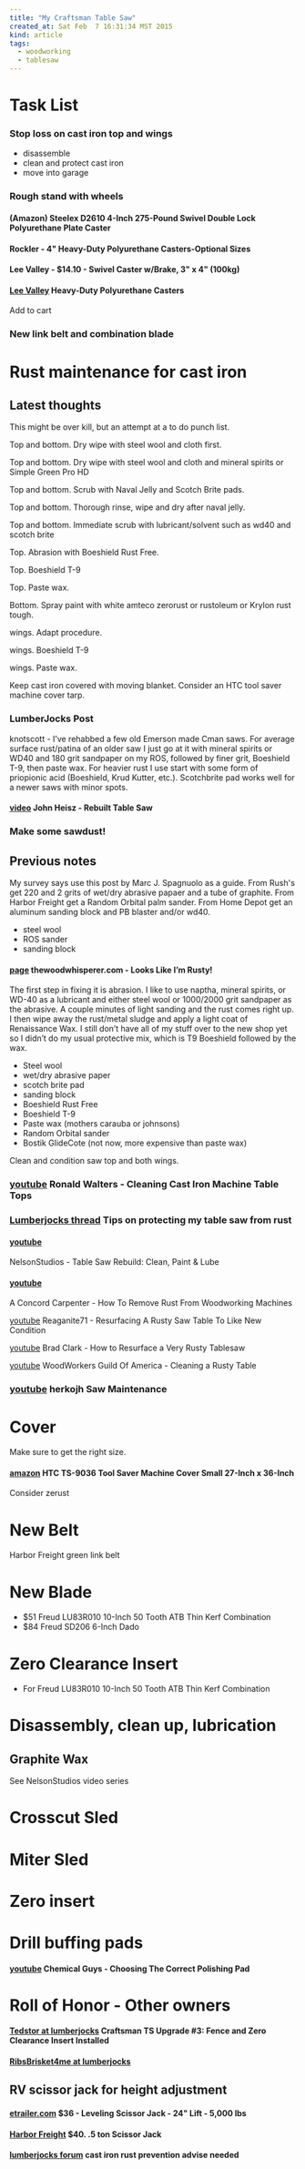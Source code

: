 ```yaml
---
title: "My Craftsman Table Saw"
created_at: Sat Feb  7 16:31:34 MST 2015
kind: article
tags:
  - woodworking
  - tablesaw
---
```


# Task List

### Stop loss on cast iron top and wings

* disassemble
* clean and protect cast iron
* move into garage

### Rough stand with wheels

#### (Amazon) Steelex D2610 4-Inch 275-Pound Swivel Double Lock Polyurethane Plate Caster

#### Rockler - 4" Heavy-Duty Polyurethane Casters-Optional Sizes

#### Lee Valley - $14.10 - Swivel Caster w/Brake, 3" x 4" (100kg) 	
	
#### [Lee Valley](http://www.leevalley.com/en/wood/page.aspx?p=66166&cat=1,240,66331) Heavy-Duty Polyurethane Casters

Add to cart
### New link belt and combination blade

# Rust maintenance for cast iron

## Latest thoughts

This might be over kill, but an attempt at a to do punch list.

Top and bottom.
Dry wipe with steel wool and cloth first.

Top and bottom.
Dry wipe with steel wool and cloth and mineral spirits or Simple Green Pro HD

Top and bottom.
Scrub with Naval Jelly and Scotch Brite pads.

Top and bottom.
Thorough rinse, wipe and dry after naval jelly.

Top and bottom.
Immediate scrub with lubricant/solvent such as wd40 and scotch brite

Top.
Abrasion with Boeshield Rust Free.

Top.
Boeshield T-9

Top.
Paste wax.

Bottom.
Spray paint with white amteco zerorust or rustoleum or Krylon rust tough.

wings.
Adapt procedure.

wings.
Boeshield T-9

wings.
Paste wax.

Keep cast iron covered with moving blanket.
Consider an HTC tool saver machine cover tarp.

### LumberJocks Post

knotscott - 
I’ve rehabbed a few old Emerson made Cman saws. For average surface
rust/patina of an older saw I just go at it with mineral spirits or WD40
and 180 grit sandpaper on my ROS, followed by finer grit, Boeshield T-9,
then paste wax. For heavier rust I use start with some form of priopionic
acid (Boeshield, Krud Kutter, etc.). Scotchbrite pad works well for a
newer saws with minor spots.

#### [video](https://www.youtube.com/watch?v=oLMM15ZSnpY&index=1&list=PLkBNR47uEZ7SI4g4tYcE-BicQ8XAfQX0P) John Heisz - Rebuilt Table Saw

### Make some sawdust!

## Previous notes

My survey says use this post by Marc J. Spagnuolo as a guide.
From Rush's get 220 and 2 grits of wet/dry abrasive papaer
and a tube of graphite.
From Harbor Freight get a Random Orbital palm sander.
From Home Depot get an aluminum sanding block and
PB blaster and/or wd40.

* steel wool
* ROS sander
* sanding block

#### [page](http://www.thewoodwhisperer.com/articles/looks-like-im-rusty/) thewoodwhisperer.com - Looks Like I’m Rusty! 

The first step in fixing it is abrasion. I like to use naptha, mineral
spirits, or WD-40 as a lubricant and either steel wool or 1000/2000
grit sandpaper as the abrasive. A couple minutes of light sanding and
the rust comes right up. I then wipe away the rust/metal sludge and
apply a light coat of Renaissance Wax. I still don’t have all of my
stuff over to the new shop yet so I didn’t do my usual protective mix,
which is T9 Boeshield followed by the wax.



* Steel wool
* wet/dry abrasive paper
* scotch brite pad
* sanding block
* Boeshield Rust Free
* Boeshield T-9
* Paste wax (mothers carauba or johnsons)
* Random Orbital sander
* Bostik GlideCote (not now, more expensive than paste wax)

Clean and condition saw top and both wings.

### [youtube](https://www.youtube.com/watch?v=uRn97evxSeI) Ronald Walters - Cleaning Cast Iron Machine Table Tops

### [Lumberjocks thread](http://lumberjocks.com/topics/57922) Tips on protecting my table saw from rust


#### [youtube](https://www.youtube.com/watch?v=WJbw9RTRwy4&index=5&list=PLSw6mhcLSL-N469GfhXetC4ViYybituJA)
NelsonStudios - Table Saw Rebuild: Clean, Paint & Lube

#### [youtube](https://www.youtube.com/watch?v=a9BYnOaHprM)
A Concord Carpenter - How To Remove Rust From Woodworking Machines

[youtube](https://www.youtube.com/watch?v=3c3MBSY6BPY)
Reaganite71 - Resurfacing A Rusty Saw Table To Like New Condition

[youtube](https://www.youtube.com/watch?v=SF06X-5ubaU&spfreload=1)
Brad Clark - How to Resurface a Very Rusty Tablesaw

[youtube](https://www.youtube.com/watch?v=MN_DTiaXEIU)
WoodWorkers Guild Of America - Cleaning a Rusty Table

### [youtube](https://www.youtube.com/watch?v=zRnJEgwRDWY) herkojh Saw Maintenance


# Cover

Make sure to get the right size.

#### [amazon](http://www.amazon.com/HTC-TS-9036-Machine-27-Inch-36-Inch/dp/B000022626) HTC TS-9036 Tool Saver Machine Cover Small 27-Inch x 36-Inch

Consider zerust

# New Belt

Harbor Freight green link belt

# New Blade

* $51 Freud LU83R010 10-Inch 50 Tooth ATB Thin Kerf Combination
* $84 Freud SD206 6-Inch Dado

# Zero Clearance Insert

* For Freud LU83R010 10-Inch 50 Tooth ATB Thin Kerf Combination

# Disassembly, clean up, lubrication

## Graphite Wax

See NelsonStudios video series

# Crosscut Sled

# Miter Sled

# Zero insert

# Drill buffing pads

#### [youtube](https://www.youtube.com/watch?v=iFnmfn9mwYc) Chemical Guys - Choosing The Correct Polishing Pad

# Roll of Honor - Other owners

#### [Tedstor at lumberjocks](http://lumberjocks.com/Tedstor/blog/31389) Craftsman TS Upgrade #3: Fence and Zero Clearance Insert Installed

#### [RibsBrisket4me at lumberjocks](http://lumberjocks.com/Headblade23)

## RV scissor jack for height adjustment

#### [etrailer.com](http://www.etrailer.com/Trailer-Jack/Stromberg-Carlson/JSC-24-IND.html) $36 - Leveling Scissor Jack - 24" Lift - 5,000 lbs

#### [Harbor Freight](http://www.harborfreight.com/2-1-2-half-ton-trailer-stabilizer-jack-96406.html) $40. .5 ton Scissor Jack

#### [lumberjocks forum](http://lumberjocks.com/topics/51551) cast iron rust prevention advise needed

